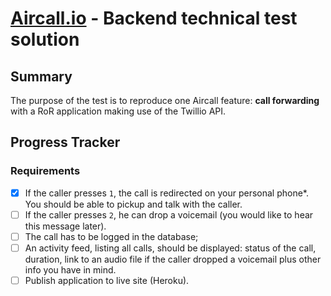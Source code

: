# [Aircall.io](https://aircall.io) - Backend technical test solution

## Summary

The purpose of the test is to reproduce one Aircall feature: __call forwarding__ with a RoR application making use of the Twillio API.

## Progress Tracker

### Requirements

- [x] If the caller presses `1`, the call is redirected on your personal phone\*. You should be able to pickup and talk with the caller.
- [ ] If the caller presses `2`, he can drop a voicemail (you would like to hear this message later).
- [ ] The call has to be logged in the database;
- [ ] An activity feed, listing all calls, should be displayed: status of the call, duration, link to an audio file if the caller dropped a voicemail plus other info you have in mind.
- [ ] Publish application to live site (Heroku).
